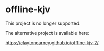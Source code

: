 # offline-kjv

This project is no longer supported.

The alternative project is available here:

https://claytoncarney.github.io/offline-kjv-2/
